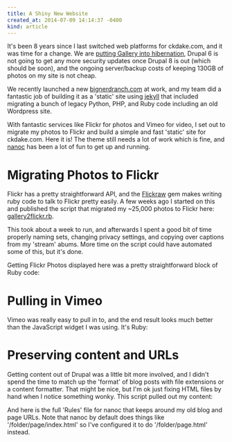 ```yaml
---
title: A Shiny New Website
created_at: 2014-07-09 14:14:37 -0400
kind: article
---
```


It's been 8 years since I last switched web platforms for ckdake.com, and it was time for a change. We are <a href="http://galleryproject.org/time-to-hibernate">putting Gallery into hibernation</a>, Drupal 6 is not going to get any more security updates once Drupal 8 is out (which should be soon), and the ongoing server/backup costs of keeping 130GB of photos on my site is not cheap.

We recently launched a new <a href="http://www.bignerdranch.com/">bignerdranch.com</a> at work, and my team did a fantastic job of building it as a 'static' site using <a href="http://jekyllrb.com">jekyll</a> that included migrating a bunch of legacy Python, PHP, and Ruby code including an old Wordpress site.

With fantastic services like Flickr for photos and Vimeo for video, I set out to migrate my photos to Flickr and build a simple and fast 'static' site for ckdake.com. Here it is! The theme still needs a lot of work which is fine, and <a href="http://nanoc.ws">nanoc</a> has been a lot of fun to get up and running.

# Migrating Photos to Flickr

Flickr has a pretty straightforward API, and the <a href="https://github.com/hanklords/flickraw">Flickraw</a> gem makes writing ruby code to talk to Flickr pretty easily. A few weeks ago I started on this and published the script that migrated my ~25,000 photos to Flickr here: <a href="https://gist.github.com/ckdake/612bdaa1a8333ac37b17">gallery2flickr.rb</a>.

This took about a week to run, and afterwards I spent a good bit of time properly naming sets, changing privacy settings, and copying over captions from my 'stream' abums. More time on the script could have automated some of this, but it's done.

Getting Flickr Photos displayed here was a pretty straightforward block of Ruby code:

<script src="https://gist.github.com/ckdake/37562c058673e74d5874.js?file=flickr.rb"></script>

# Pulling in Vimeo

Vimeo was really easy to pull in to, and the end result looks much better than the JavaScript widget I was using. It's Ruby:

<script src="https://gist.github.com/ckdake/37562c058673e74d5874.js?file=vimeo.rb"></script>

# Preserving content and URLs

Getting content out of Drupal was a little bit more involved, and I didn't spend the time to match up the 'format' of blog posts with file extensions or a content formatter. That might be nice, but I'm ok just fixing HTML files by hand when I notice something wonky. This script pulled out my content:

<script src="https://gist.github.com/ckdake/37562c058673e74d5874.js?file=drupal-to-text.php"></script>

And here is the full 'Rules' file for nanoc that keeps around my old blog and page URLs. Note that nanoc by default does things like '/folder/page/index.html' so I've configured it to do '/folder/page.html' instead.

<script src="https://gist.github.com/ckdake/37562c058673e74d5874.js?file=Rules.rb"></script>
